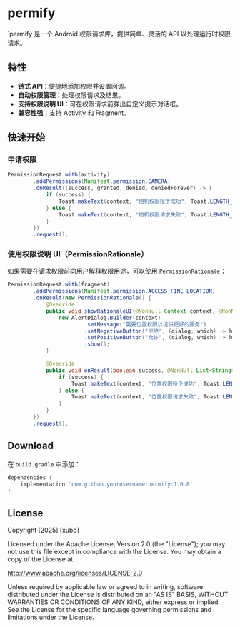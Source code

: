 # permify

`permify 是一个 Android 权限请求库，提供简单、灵活的 API 以处理运行时权限请求。

## 特性

- **链式 API**：便捷地添加权限并设置回调。
- **自动权限管理**：处理权限请求及结果。
- **支持权限说明 UI**：可在权限请求前弹出自定义提示对话框。
- **兼容性强**：支持 Activity 和 Fragment。

## 快速开始

### 申请权限

```java
PermissionRequest.with(activity)
        .addPermissions(Manifest.permission.CAMERA)
        .onResult((success, granted, denied, deniedForever) -> {
            if (success) {
                Toast.makeText(context, "相机权限授予成功", Toast.LENGTH_SHORT).show();
            } else {
                Toast.makeText(context, "相机权限请求失败", Toast.LENGTH_SHORT).show();
            }
        })
        .request();
```

### 使用权限说明 UI（PermissionRationale）

如果需要在请求权限前向用户解释权限用途，可以使用 `PermissionRationale`：

```java
PermissionRequest.with(fragment)
        .addPermissions(Manifest.permission.ACCESS_FINE_LOCATION)
        .onResult(new PermissionRationale() {
            @Override
            public void showRationaleUI(@NonNull Context context, @NonNull PermissionRationaleHandler handler) {
                new AlertDialog.Builder(context)
                        .setMessage("需要位置权限以提供更好的服务")
                        .setNegativeButton("拒绝", (dialog, which) -> handler.onDenied())
                        .setPositiveButton("允许", (dialog, which) -> handler.onAccepted())
                        .show();
            }

            @Override
            public void onResult(boolean success, @NonNull List<String> granted, @NonNull List<String> denied, @NonNull List<String> deniedForever) {
                if (success) {
                    Toast.makeText(context, "位置权限授予成功", Toast.LENGTH_SHORT).show();
                } else {
                    Toast.makeText(context, "位置权限请求失败", Toast.LENGTH_SHORT).show();
                }
            }
        })
        .request();
```

## Download

在 `build.gradle` 中添加：

```gradle
dependencies {
    implementation 'com.github.yourusername:permify:1.0.0'
}
```

## License

Copyright [2025] [xubo]

Licensed under the Apache License, Version 2.0 (the "License");
you may not use this file except in compliance with the License.
You may obtain a copy of the License at

http://www.apache.org/licenses/LICENSE-2.0

Unless required by applicable law or agreed to in writing, software
distributed under the License is distributed on an "AS IS" BASIS,
WITHOUT WARRANTIES OR CONDITIONS OF ANY KIND, either express or implied.
See the License for the specific language governing permissions and
limitations under the License.

